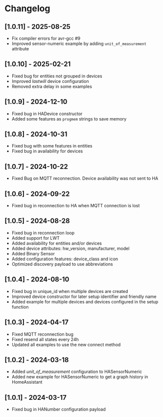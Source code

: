 # Changelog

## [1.0.11] - 2025-08-25

- Fix compiler errors for avr-gcc #9
- Improved sensor-numeric example by adding `unit_of_measurement` attribute

## [1.0.10] - 2025-02-21

- Fixed bug for entities not grouped in devices
- Improved *lastwill* device configuration
- Removed extra delay in some examples

## [1.0.9] - 2024-12-10

- Fixed bug in HADevice constructor
- Added some features as `progmem` strings to save memory

## [1.0.8] - 2024-10-31

- Fixed bug with some features in entities
- Fixed bug in availability for devices

## [1.0.7] - 2024-10-22

 - Fixed Bug on MQTT reconnection. Device availability was not sent to HA

## [1.0.6] - 2024-09-22

 - Fixed bug in reconnection to HA when MQTT connection is lost

## [1.0.5] - 2024-08-28

 - Fixed bug in reconnection loop
 - Added support for LWT
 - Added availability for entities and/or devices
 - Added device attributes: hw_version, manufacturer, model
 - Added Binary Sensor
 - Added configuration features: device_class and icon
 - Optimized discovery payload to use abbreviations

## [1.0.4] - 2024-08-10

 - Fixed bug in unique_id when multiple devices are created
 - Improved device constructor for later setup identifier and friendly name
 - Added example for multiple devices and devices configured in the setup
   function

## [1.0.3] - 2024-04-17

- Fixed MQTT reconnection bug
- Fixed resend all states every 24h
- Updated all examples to use the new connect method

## [1.0.2] - 2024-03-18

- Added *unit_of_measurement* configuration to HASensorNumeric
- Added new example for HASensorNumeric to get a graph history in HomeAssistant

## [1.0.1] - 2024-03-17

- Fixed bug in HANumber configuration payload
